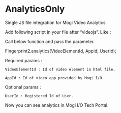# AnalyticsOnly

Single JS file integration for Mogi Video Analytics


Add following script in your file after “videojs”. Like :

<script src="https://analyticsonly.mogiio.com/fingerprint.js"> </script>


Call below function and pass the parameter. 

Fingerprint2.analytics(VideoElementId, AppId, UserId);

Required params : 

    VideoElementId : Id of video element in html file. 

    AppId : Id of video app provided by Mogi I/O.

Optional params : 

    UserId : Registered Id of User. 


Now you can see analytics in Mogi I/O Tech Portal.

